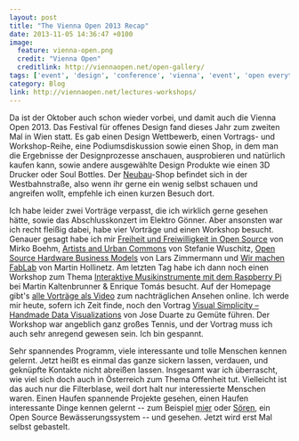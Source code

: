 ```yaml
---
layout: post
title: "The Vienna Open 2013 Recap"
date: 2013-11-05 14:36:47 +0100
image:
  feature: vienna-open.png
  credit: "Vienna Open"
  creditlink: http://viennaopen.net/open-gallery/
tags: ['event', 'design', 'conference', 'vienna', 'event', 'open everything', 'open source', 'open design', 'open hardware']
category: Blog
link: http://viennaopen.net/lectures-workshops/
---
```


Da ist der Oktober auch schon wieder vorbei, und damit auch die Vienna Open 2013. Das Festival für offenes Design fand dieses Jahr zum zweiten Mal in Wien statt. Es gab einen Design Wettbewerb, einen Vortrags- und Workshop-Reihe, eine Podiumsdiskussion sowie einen Shop, in dem man die Ergebnisse der Designprozesse anschauen, ausprobieren und natürlich kaufen kann, sowie andere ausgewählte Design Produkte wie einen 3D Drucker oder Soul Bottles. Der [Neubau](http://neubau.me/)-Shop befindet sich in der Westbahnstraße, also wenn ihr gerne ein wenig selbst schauen und angreifen wollt, empfehle ich einen kurzen Besuch dort.

Ich habe leider zwei Vorträge verpasst, die ich wirklich gerne gesehen hätte, sowie das Abschlusskonzert im Elektro Gönner. Aber ansonsten war ich recht fleißig dabei, habe vier Vorträge und einen Workshop besucht. Genauer gesagt habe ich mir [Freiheit und Freiwilligkeit in Open Source](http://viennaopen.net/events/v-freiheit-und-freiwilligkeit-in-open-source/) von Mirko Boehm, [Artists and Urban Commons](http://viennaopen.net/events/v-artists-and-urban-commons/) von Stefanie Wuschitz, [Open Source Hardware Business Models](http://viennaopen.net/events/v-open-source-hardware-business-models-2/) von Lars Zimmermann und [Wir machen FabLab](http://viennaopen.net/events/v-wir-machen-fablab/) von Martin Hollinetz. Am letzten Tag habe ich dann noch einen Workshop zum Thema [Interaktive Musikinstrumente mit dem Raspberry Pi](http://viennaopen.net/events/w-interaktive-musikinstrumente-mit-dem-raspberry-pi/) bei Martin Kaltenbrunner & Enrique Tomás besucht. Auf der Homepage gibt's [alle Vorträge als Video](http://viennaopen.net/lectures-workshops/) zum nachträglichen Ansehen online. Ich werde mir heute, sofern ich Zeit finde, noch den Vortrag [Visual Simplicity – Handmade Data Visualizations](http://viennaopen.net/events/v-visual-simplicity-handmade-data-visualizations-2/) von Jose Duarte zu Gemüte führen. Der Workshop war angeblich ganz großes Tennis, und der Vortrag muss ich auch sehr anregend gewesen sein. Ich bin gespannt.

Sehr spannendes Programm, viele interessante und tolle Menschen kennen gelernt. Jetzt heißt es einmal das ganze sickern lassen, verdauen, und geknüpfte Kontakte nicht abreißen lassen. Insgesamt war ich überrascht, wie viel sich doch auch in Österreich zum Thema Offenheit tut. Vielleicht ist das auch nur die Filterblase, weil dort halt nur interessierte Menschen waren. Einen Haufen spannende Projekte gesehen, einen Haufen interessante Dinge kennen gelernt -- zum Beispiel [mier](http://mier.metamate.cc/) oder [Sören](http://de.ooewimodule.wikia.com/wiki/Vorrichtung_zur_zentralen_und_kontrollierbaren_Versorgung_von_Pflanzen_mit_Wasser_oder_N%C3%A4hrl%C3%B6sungen_in_beliebig_vielen_miteinander_verbundenen_Pflanzgef%C3%A4%C3%9Fen_%E2%80%93_im_Horizontalen_wie_Vertikalen), ein Open Source Bewässerungssystem -- und gesehen. Jetzt wird erst Mal selbst gebastelt.